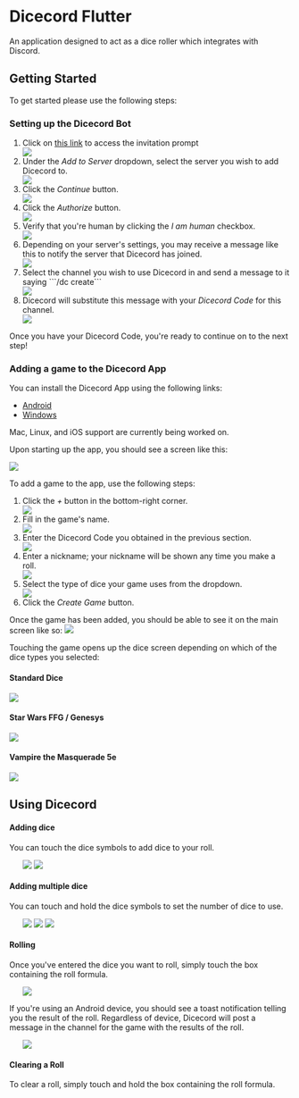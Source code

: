 # Dicecord Flutter

An application designed to act as a dice roller which integrates with Discord.

## Getting Started

To get started please use the following steps:

### Setting up the Dicecord Bot

<ol>
    <li>Click on <a href="https://discord.com/api/oauth2/authorize?client_id=858774576702685215&permissions=536881152&scope=bot">this link</a> to access the invitation prompt</li>
    <img src="https://media.discordapp.net/attachments/824993271423828038/859179197016965130/unknown.png"/>
    <li>Under the <i>Add to Server</i> dropdown, select the server you wish to add Dicecord to.</li>
    <img src="https://media.discordapp.net/attachments/824993271423828038/859178881511850024/unknown.png"/>
    <li>Click the <i>Continue</i> button.</li>
    <img src="https://media.discordapp.net/attachments/824993271423828038/859179617256865842/unknown.png"/>
    <li>Click the <i>Authorize</i> button.</li>
    <img src="https://media.discordapp.net/attachments/824993271423828038/859179970912190514/unknown.png?width=406&height=676"/>
    <li>Verify that you're human by clicking the <i>I am human</i> checkbox.</li>
    <img src="https://media.discordapp.net/attachments/824993271423828038/859180395466457098/unknown.png"/>
    <li>Depending on your server's settings, you may receive a message like this to notify the server that Dicecord has joined.</li>
    <img src="https://media.discordapp.net/attachments/824993271423828038/859180639215681546/unknown.png"/>
    <li>Select the channel you wish to use Dicecord in and send a message to it saying ```/dc create```</li>
    <img src="https://media.discordapp.net/attachments/824993271423828038/859181165167509534/unknown.png"/>
    <li>Dicecord will substitute this message with your <i>Dicecord Code</i> for this channel.</li>
    <img src="https://media.discordapp.net/attachments/824993271423828038/859181697287061515/unknown.png"/>
</ol>

Once you have your Dicecord Code, you're ready to continue on to the next step!

### Adding a game to the Dicecord App

You can install the Dicecord App using the following links:

<ul>
    <li><a href="https://github.com/corndog-foundry/dicecord-flutter/releases/download/v1.1.0/dicecord-flutter-1.1.0.apk">Android</a></li>
    <li><a href="https://github.com/corndog-foundry/dicecord-flutter/releases/download/v1.1.0/dicecord-flutter-1.1.0.rar">Windows</a></li>
</ul>

Mac, Linux, and iOS support are currently being worked on.

Upon starting up the app, you should see a screen like this:

<img src="https://media.discordapp.net/attachments/824993271423828038/859183071026348082/Screenshot_1624915598.png?width=320&height=676"/>

To add a game to the app, use the following steps:

<ol>
    <li>Click the <i>+</i> button in the bottom-right corner.</li>
    <img src="https://media.discordapp.net/attachments/824993271423828038/859183422404952074/Screenshot_1624915686.png?width=320&height=676"/>
    <li>Fill in the game's name.</li>
    <img src="https://media.discordapp.net/attachments/824993271423828038/859183717003952168/Screenshot_1624915755.png?width=320&height=676"/>
    <li>Enter the Dicecord Code you obtained in the previous section.</li>
    <img src="https://media.discordapp.net/attachments/824993271423828038/859184047141027860/unknown.png?width=320&height=676"/>
    <li>Enter a nickname; your nickname will be shown any time you make a roll.</li>
    <img src="https://media.discordapp.net/attachments/824993271423828038/859184336657711134/unknown.png?width=320&height=676"/>
    <li>Select the type of dice your game uses from the dropdown.</li>
    <img src="https://media.discordapp.net/attachments/824993271423828038/859184626412552240/unknown.png?width=320&height=676"/>
    <li>Click the <i>Create Game</i> button.</li>
</ol>

Once the game has been added, you should be able to see it on the main screen like so:
<img src="https://media.discordapp.net/attachments/824993271423828038/859184809918201916/Screenshot_1624916016.png?width=320&height=676"/>

Touching the game opens up the dice screen depending on which of the dice types you selected:

#### Standard Dice
<img src="https://media.discordapp.net/attachments/824993271423828038/859185027572957192/Screenshot_1624916068.png?width=320&height=676"/>

#### Star Wars FFG / Genesys
<img src="https://media.discordapp.net/attachments/824993271423828038/859185320117796874/Screenshot_1624916139.png?width=320&height=676"/>

#### Vampire the Masquerade 5e
<img src="https://media.discordapp.net/attachments/824993271423828038/859185579110301726/Screenshot_1624916198.png?width=320&height=676"/>

## Using Dicecord

#### Adding dice
You can touch the dice symbols to add dice to your roll.
<ul>
<img src="https://media.discordapp.net/attachments/824993271423828038/859186197557018624/unknown.png?width=320&height=676"/>
<img src="https://media.discordapp.net/attachments/824993271423828038/859186463707103232/unknown.png?width=320&height=676"/>
</ul>


#### Adding multiple dice
You can touch and hold the dice symbols to set the number of dice to use.
<ul>
<img src="https://media.discordapp.net/attachments/824993271423828038/859186197557018624/unknown.png?width=320&height=676"/>
<img src="https://media.discordapp.net/attachments/824993271423828038/859187140919033877/Screenshot_1624916565.png?width=320&height=676"/>
<img src="https://media.discordapp.net/attachments/824993271423828038/859187384196661288/unknown.png?width=320&height=676"/>
</ul>

#### Rolling
Once you've entered the dice you want to roll, simply touch the box containing the roll formula.
<ul>
<img src="https://media.discordapp.net/attachments/824993271423828038/859187776598835240/unknown.png?width=320&height=676">
</ul>
If you're using an Android device, you should see a toast notification telling you the result of the roll. Regardless of device, Dicecord will post a message in the channel for the game with the results of the roll.
<ul>
<img src="https://media.discordapp.net/attachments/824993271423828038/859188153700188160/unknown.png"/>
</ul>

#### Clearing a Roll
To clear a roll, simply touch and hold the box containing the roll formula.